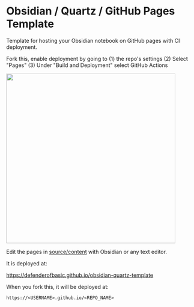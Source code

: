 # Obsidian / Quartz / GitHub Pages Template

Template for hosting your Obsidian notebook on GitHub pages with CI deployment.

Fork this, enable deployment by going to (1) the repo's settings (2) Select "Pages" (3) Under "Build and Deployment" select GitHub Actions

<img src="https://github.com/user-attachments/assets/d8f74b3e-c802-487c-a6c7-f3cdfad22cb7" width="450" />

Edit the pages in [source/content](./source/content) with Obsidian or any text editor. 

It is deployed at: 

https://defenderofbasic.github.io/obsidian-quartz-template

When you fork this, it will be deployed at:

```
https://<USERNAME>.github.io/<REPO_NAME>
```